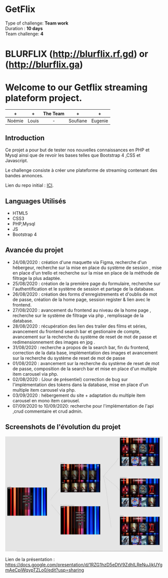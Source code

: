 
# GetFlix
Type of challenge: **Team work**  
Duration : **10 days**  
Team challenge: **4**  

# BLURFLIX (http://blurflix.rf.gd) or (http://blurflix.ga)

# **Welcome to our Getflix streaming plateform project.**  
  

| + | + | The Team | + | + |
| :-----: | :-----: | :-----: | :-----: | :-----: |
| Noémie | Louis | - | Soufiane | Eugenie | 

## Introduction

Ce projet a pour but de tester nos nouvelles connaissances en PHP et Mysql ainsi que de revoir les bases telles que Bootstrap 4 ,CSS et Javascript.

Le challenge consiste à créer une plateforme de streaming contenant des bandes annonces.

Lien du repo initial : [ICI](https://github.com/becodeorg/BXL-Swartz-3-21/blob/master/06-PHP/getflix_project.md).

## Languages Utilisés

* HTML5
* CSS3
* PHP,Mysql
* JS
* Bootstrap 4

## Avancée du projet

* 24/08/2020 : création d'une maquette via Figma, recherche d'un hébergeur, recherche sur la mise en place du système de session , mise en place d'un trello et recherche sur la mise en place de la méthode de filtrage la plus adaptée.
* 25/08/2020 : création de la première page du formulaire, recherche sur l'authentification et le système de session et partage de la database.
* 26/08/2020 : création des forms d'enregistrements et d'oublis de mot de passe, création de la home page, session register & lien avec le frontend.
* 27/08/2020 : avancement du frontend au niveau de la home page , recherche sur le système de filtrage via php , remplissage de la database.
* 28/08/2020 : récupération des lien des trailer des films et séries, avancement du frontend search bar et gestionaire de compte, avancement sur la recherche du système de reset de mot de passe et redimensionnement des images en jpg .
* 31/08/2020 : recherche a propos de la search bar, fin du frontend, correction de la data base, implémentation des images et avancement sur la recherche du système de reset de mot de passe
* 01/08/2020 : avancement sur la recherche du système de reset de mot de passe, composition de la search bar et mise en place d'un multiple item carousel via php.
* 02/08/2020 : (Jour de présentiel) correction de bug sur l'implémentation des tokens dans la database, mise en place d'un multiple item carousel via php.
* 03/09/2020 : hébergement du site + adaptation du multiple item carousel en mono item carousel.
* 07/09/2020 to 10/09/2020: recherche pour l'implémentation de l'api ,crud commentaire et crud admin.
## Screenshots de l'évolution du projet

![](assets/Figma.JPG)

Lien de la présentation : https://docs.google.com/presentation/d/1RZG1hzD5eDtV9ZdhILReNuJjkUYgmAeCpiWqypTZLo0/edit?usp=sharing